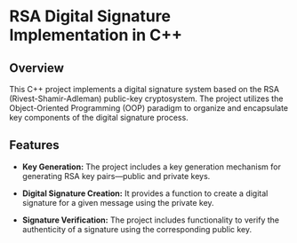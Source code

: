 # RSA Digital Signature Implementation in C++

## Overview

This C++ project implements a digital signature system based on the RSA (Rivest-Shamir-Adleman) public-key cryptosystem. The project utilizes the Object-Oriented Programming (OOP) paradigm to organize and encapsulate key components of the digital signature process.

## Features

- **Key Generation:** The project includes a key generation mechanism for generating RSA key pairs—public and private keys.
  
- **Digital Signature Creation:** It provides a function to create a digital signature for a given message using the private key.

- **Signature Verification:** The project includes functionality to verify the authenticity of a signature using the corresponding public key.
